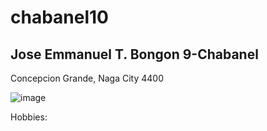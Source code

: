 # chabanel10
## Jose Emmanuel T. Bongon  9-Chabanel

Concepcion Grande, Naga City 4400

 ![image](https://github.com/user-attachments/assets/5a5c772b-633b-4bf1-b270-2724726145ec)


Hobbies:

